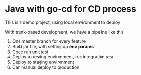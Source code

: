 # Java with go-cd for CD process

This is a demo project, using local environment to deploy

With trunk-based development, we have a pipeline like this

1. One master branch for every feature
2. Build jar file, with setting up **env params** 
3. Code run unit test
4. Deploy to testing environment, run integration test
5. Deploy to staging environment
6. Can manual deploy to production